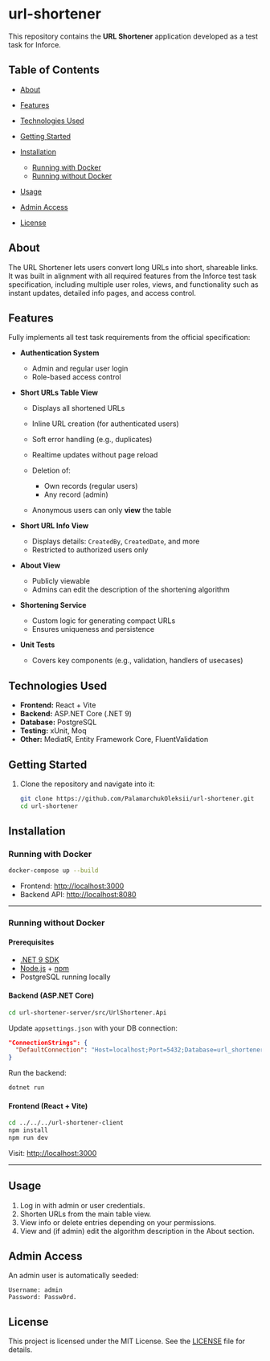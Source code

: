# url-shortener

This repository contains the **URL Shortener** application developed as a test task for Inforce.

## Table of Contents

- [About](#about)
- [Features](#features)
- [Technologies Used](#technologies-used)
- [Getting Started](#getting-started)
- [Installation](#installation)

  - [Running with Docker](#running-with-docker)
  - [Running without Docker](#running-without-docker)

- [Usage](#usage)
- [Admin Access](#admin-access)
- [License](#license)

## About

The URL Shortener lets users convert long URLs into short, shareable links. It was built in alignment with all required features from the Inforce test task specification, including multiple user roles, views, and functionality such as instant updates, detailed info pages, and access control.

## Features

Fully implements all test task requirements from the official specification:

- **Authentication System**

  - Admin and regular user login
  - Role-based access control

- **Short URLs Table View**

  - Displays all shortened URLs
  - Inline URL creation (for authenticated users)
  - Soft error handling (e.g., duplicates)
  - Realtime updates without page reload
  - Deletion of:

    - Own records (regular users)
    - Any record (admin)

  - Anonymous users can only **view** the table

- **Short URL Info View**

  - Displays details: `CreatedBy`, `CreatedDate`, and more
  - Restricted to authorized users only

- **About View**

  - Publicly viewable
  - Admins can edit the description of the shortening algorithm

- **Shortening Service**

  - Custom logic for generating compact URLs
  - Ensures uniqueness and persistence

- **Unit Tests**

  - Covers key components (e.g., validation, handlers of usecases)

## Technologies Used

- **Frontend:** React + Vite
- **Backend:** ASP.NET Core (.NET 9)
- **Database:** PostgreSQL
- **Testing:** xUnit, Moq
- **Other:** MediatR, Entity Framework Core, FluentValidation

## Getting Started

1. Clone the repository and navigate into it:

   ```bash
   git clone https://github.com/PalamarchukOleksii/url-shortener.git
   cd url-shortener
   ```

## Installation

### Running with Docker

```bash
docker-compose up --build
```

- Frontend: [http://localhost:3000](http://localhost:3000)
- Backend API: [http://localhost:8080](http://localhost:8080)

---

### Running without Docker

#### Prerequisites

- [.NET 9 SDK](https://dotnet.microsoft.com/download/dotnet/9.0)
- [Node.js](https://nodejs.org/) + [npm](https://www.npmjs.com/)
- PostgreSQL running locally

#### Backend (ASP.NET Core)

```bash
cd url-shortener-server/src/UrlShortener.Api
```

Update `appsettings.json` with your DB connection:

```json
"ConnectionStrings": {
  "DefaultConnection": "Host=localhost;Port=5432;Database=url_shortener_db;Username=your_username;Password=your_password"
}
```

Run the backend:

```bash
dotnet run
```

#### Frontend (React + Vite)

```bash
cd ../../../url-shortener-client
npm install
npm run dev
```

Visit: [http://localhost:3000](http://localhost:3000)

---

## Usage

1. Log in with admin or user credentials.
2. Shorten URLs from the main table view.
3. View info or delete entries depending on your permissions.
4. View and (if admin) edit the algorithm description in the About section.

## Admin Access

An admin user is automatically seeded:

```
Username: admin
Password: Passw0rd.
```

## License

This project is licensed under the MIT License. See the [LICENSE](LICENSE) file for details.
